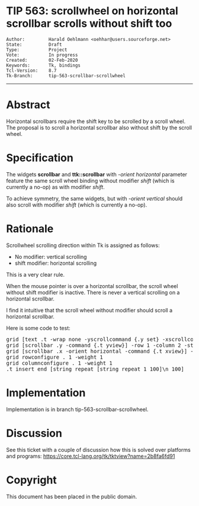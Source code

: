 # TIP 563: scrollwheel on horizontal scrollbar scrolls without shift too
	Author:         Harald Oehlmann <oehhar@users.sourceforge.net>
	State:          Draft
	Type:           Project
	Vote:           In progress
	Created:        02-Feb-2020
	Keywords:       Tk, bindings
	Tcl-Version:    8.7
	Tk-Branch:      tip-563-scrollbar-scrollwheel
-----

# Abstract

Horizontal scrollbars require the shift key to be scrolled by a scroll wheel.
The proposal is to scroll a horizontal scrollbar also without shift by the scroll wheel.

# Specification

The widgets **scrollbar** and **ttk::scrollbar** with *-orient horizontal* parameter feature the same scroll wheel binding without modifier *shift* (which is currently a no-op) as with modifier *shift*.

To achieve symmetry, the same widgets, but with *-orient vertical* should also scroll with modifier *shift* (which is currently a no-op).

# Rationale

Scrollwheel scrolling direction within Tk is assigned as follows:

   *   No modifier: vertical scrolling
   *   shift modifier: horizontal scrolling

This is a very clear rule.

When the mouse pointer is over a horizontal scrollbar, the scroll wheel without shift modifier is inactive. There is never a vertical scrolling on a horizontal scrollbar.

I find it intuitive that the scroll wheel without modifier should scroll a horizontal scrollbar.

Here is some code to test:

<pre>
grid [text .t -wrap none -yscrollcommand {.y set} -xscrollcommand {.x set}] -row 1 -column 1 -sticky nesw
grid [scrollbar .y -command {.t yview}] -row 1 -column 2 -sticky ns
grid [scrollbar .x -orient horizontal -command {.t xview}] -row 2 -column 1 -sticky ew
grid rowconfigure . 1 -weight 1
grid columnconfigure . 1 -weight 1
.t insert end [string repeat [string repeat 1 100]\n 100]
</pre>

# Implementation

Implementation is in branch tip-563-scrollbar-scrollwheel.

# Discussion

See this ticket with a couple of discussion how this is solved over platforms and programs:
<https://core.tcl-lang.org/tk/tktview?name=2b8fa6fd91>

# Copyright

This document has been placed in the public domain.

